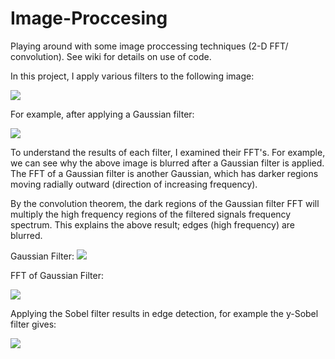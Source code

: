# Image-Proccesing
Playing around with some image proccessing techniques (2-D FFT/ convolution).
See wiki for details on use of code.

In this project, I apply various filters to the following image:

![](https://github.com/JJN123/Image-Procesing/blob/master/originalgreyscale.png)

For example, after applying a Gaussian filter:

![](https://github.com/JJN123/Image-Procesing/blob/master/filteredblur.png)

To understand the results of each filter, I examined their FFT's. For example, we can see why the above image is blurred after a Gaussian filter is applied. The FFT of a Gaussian filter is another Gaussian, which has darker regions moving radially outward (direction of increasing frequency).

By the convolution theorem, the dark regions of the Gaussian filter FFT will multiply the high frequency regions of the filtered signals frequency spectrum. This explains the above result; edges (high frequency) are blurred.

Gaussian Filter:
![](https://github.com/JJN123/Image-Procesing/blob/master/blurspatialnoax.png)

FFT of Gaussian Filter:

![](https://github.com/JJN123/Image-Procesing/blob/master/Blurfilterfftnoax.png)

Applying the Sobel filter results in edge detection, for example the y-Sobel filter gives:

![](https://github.com/JJN123/Image-Procesing/blob/master/filteredvert.png)
